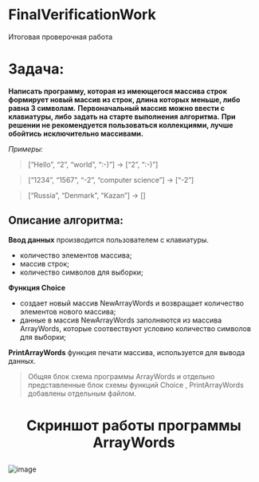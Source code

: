 # FinalVerificationWork
Итоговая проверочная работа 
# Задача: 
**Написать программу, которая из имеющегося массива строк формирует новый массив из строк, длина которых меньше, либо равна 3 символам.**
**Первоначальный массив можно ввести с клавиатуры, либо задать на старте выполнения алгоритма.** 
**При решении не рекомендуется пользоваться коллекциями, лучше обойтись исключительно массивами.**

*Примеры:*
> [“Hello”, “2”, “world”, “:-)”] → [“2”, “:-)”]

> [“1234”, “1567”, “-2”, “computer science”] → [“-2”]

> [“Russia”, “Denmark”, “Kazan”] → []

## Описание алгоритма: 

**Ввод данных** производится пользователем с клавиатуры.
* количество элементов массива;
* массив строк;
* количество символов для выборки;

**Функция Choice** 
* создает новый массив NewArrayWords и возвращает количество элементов нового массива;
* данные в массив NewArrayWords заполняются из массива ArrayWords, которые соотвествуют условию количество символов для выборки;

**PrintArrayWords**  функция печати массива, используется для вывода данных. 

> Общяя блок схема программы ArrayWords и отдельно представленные блок схемы функций Choice , PrintArrayWords добавлены отдельным файлом. 

# <p  style="text-align: center;"> Скриншот работы программы ArrayWords </p>

![image](https://user-images.githubusercontent.com/119072908/209695470-37eb9caa-3151-4e45-838d-13681cc0abd5.png)
